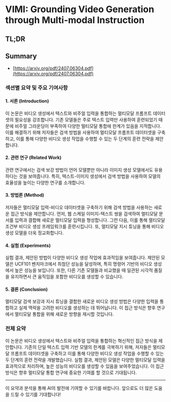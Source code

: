 # VIMI: Grounding Video Generation through Multi-modal Instruction
## TL;DR
## Summary
- [https://arxiv.org/pdf/2407.06304.pdf](https://arxiv.org/pdf/2407.06304.pdf)

### 섹션별 요약 및 주요 기여사항

#### 1. 서론 (Introduction)
이 논문은 비디오 생성에서 텍스트와 비주얼 입력을 통합하는 멀티모달 프롬프트 데이터셋의 필요성을 강조합니다. 기존 모델들은 주로 텍스트 입력만 사용하여 훈련되었기 때문에 비주얼 그라운딩이 부족하여 다양한 멀티모달 통합에 한계가 있음을 지적합니다. 이를 해결하기 위해 저자들은 검색 방법을 사용하여 멀티모달 프롬프트 데이터셋을 구축하고, 이를 통해 다양한 비디오 생성 작업을 수행할 수 있는 두 단계의 훈련 전략을 제안합니다.

#### 2. 관련 연구 (Related Work)
관련 연구에서는 검색 보강 방법이 언어 모델뿐만 아니라 이미지 생성 모델에서도 유용하다는 것을 보여줍니다. 특히, 텍스트-이미지 생성에서 검색 방법을 사용하여 모델의 효율성을 높이는 다양한 연구를 소개합니다.

#### 3. 방법론 (Method)
저자들은 멀티모달 입력-비디오 데이터셋을 구축하기 위해 검색 방법을 사용하는 새로운 접근 방식을 제안합니다. 먼저, 웹 스케일 이미지-텍스트 쌍을 검색하여 멀티모달 문서를 입력과 결합해 새로운 멀티모달 입력을 형성합니다. 그런 다음, 이를 통해 멀티모달 조건부 비디오 생성 프레임워크를 훈련시킵니다. 또, 멀티모달 지시 튜닝을 통해 비디오 생성 모델을 더욱 정교화합니다.

#### 4. 실험 (Experiments)
실험 결과, 제안된 방법이 다양한 비디오 생성 작업에 효과적임을 보여줍니다. 제안된 모델은 UCF101 벤치마크에서 최첨단 성능을 달성하며, 특히 명령어 기반의 비디오 생성에서 높은 성능을 보입니다. 또한, 다른 기존 모델들과 비교했을 때 일관된 시각적 품질을 유지하면서 큰 움직임을 포함한 비디오를 생성할 수 있습니다.

#### 5. 결론 (Conclusion)
멀티모달 검색 보강과 지시 튜닝을 결합한 새로운 비디오 생성 방법은 다양한 입력을 통합하고 실제 맥락을 고려한 비디오를 생성하는 데 뛰어납니다. 이 접근 방식은 향후 연구에서 멀티모달 통합을 위해 새로운 방향을 제시할 것입니다.

### 전체 요약
이 논문은 비디오 생성에서 텍스트와 비주얼 입력을 통합하는 혁신적인 접근 방식을 제안합니다. 기존의 단일 텍스트 입력 기반 모델의 한계를 극복하기 위해, 저자들은 멀티모달 프롬프트 데이터셋을 구축하고 이를 통해 다양한 비디오 생성 작업을 수행할 수 있는 두 단계의 훈련 전략을 개발했습니다. 실험 결과, 제안된 모델은 다양한 멀티모달 입력을 효과적으로 처리하며, 높은 성능의 비디오를 생성할 수 있음을 보여주었습니다. 이 접근 방식은 향후 멀티모달 통합 연구에 중요한 기여를 할 것으로 기대됩니다.

---
이 요약과 분석을 통해 AI의 발전에 기여할 수 있기를 바랍니다. 앞으로도 더 많은 도움을 드릴 수 있기를 기대합니다!